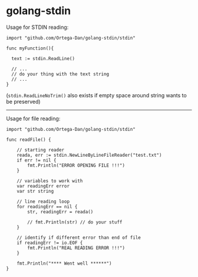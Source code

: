 # golang-stdin


Usage for STDIN reading:

```golang
import "github.com/Ortega-Dan/golang-stdin/stdin"

func myFunction(){

  text := stdin.ReadLine()
  
  // ...
  // do your thing with the text string
  // ...
}
```
(`stdin.ReadLineNoTrim()` also exists if empty space around string wants to be preserved)
___
Usage for file reading:

```golang
import "github.com/Ortega-Dan/golang-stdin/stdin"

func readFile() {

	// starting reader
	reada, err := stdin.NewLineByLineFileReader("test.txt")
	if err != nil {
		fmt.Println("ERROR OPENING FILE !!!")
	}

	// variables to work with
	var readingErr error
	var str string

	// line reading loop
	for readingErr == nil {
		str, readingErr = reada()

		// fmt.Println(str) // do your stuff
	}

	// identify if different error than end of file
	if readingErr != io.EOF {
		fmt.Println("REAL READING ERROR !!!")
	}

	fmt.Println("**** Went well ******")
}
```